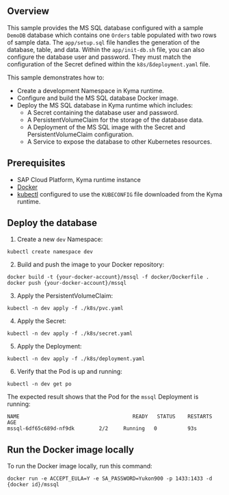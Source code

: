 ## Overview

This sample provides the MS SQL database configured with a sample `DemoDB` database which contains one `Orders` table populated with two rows of sample data. The `app/setup.sql` file handles the generation of the database, table, and data. Within the `app/init-db.sh` file, you can also configure the database user and password. They must match the configuration of the Secret defined within the `k8s/ßdeployment.yaml` file.

This sample demonstrates how to:

- Create a development Namespace in Kyma runtime.
- Configure and build the MS SQL database Docker image.
- Deploy the MS SQL database in Kyma runtime which includes:
  - A Secret containing the database user and password.
  - A PersistentVolumeClaim for the storage of the database data.
  - A Deployment of the MS SQL image with the Secret and PersistentVolumeClaim configuration.
  - A Service to expose the database to other Kubernetes resources.

## Prerequisites

- SAP Cloud Platform, Kyma runtime instance
- [Docker](https://www.docker.com/)
- [kubectl](https://kubernetes.io/docs/tasks/tools/install-kubectl/) configured to use the `KUBECONFIG` file downloaded from the Kyma runtime.

## Deploy the database

1. Create a new `dev` Namespace:

```shell script
kubectl create namespace dev
```

2. Build and push the image to your Docker repository:

```shell script
docker build -t {your-docker-account}/mssql -f docker/Dockerfile .
docker push {your-docker-account}/mssql
```

3. Apply the PersistentVolumeClaim:

```shell script
kubectl -n dev apply -f ./k8s/pvc.yaml
```

4. Apply the Secret:

```shell script
kubectl -n dev apply -f ./k8s/secret.yaml
```

5. Apply the Deployment:

```shell script
kubectl -n dev apply -f ./k8s/deployment.yaml
```

6. Verify that the Pod is up and running:

```shell script
kubectl -n dev get po
```

The expected result shows that the Pod for the `mssql` Deployment is running:

```shell script
NAME                                     READY   STATUS    RESTARTS   AGE
mssql-6df65c689d-nf9dk        2/2     Running   0          93s
```

## Run the Docker image locally

To run the Docker image locally, run this command:

```shell script
docker run -e ACCEPT_EULA=Y -e SA_PASSWORD=Yukon900 -p 1433:1433 -d {docker id}/mssql
```
